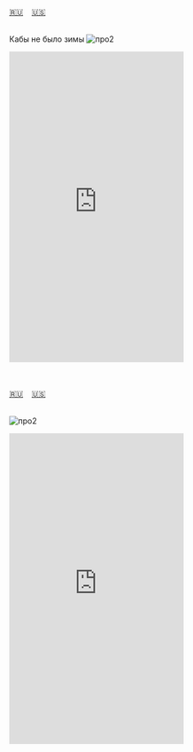 <span id="ru"><a href='#ru'>🇷🇺</a> &nbsp;&nbsp;&nbsp;<a href='#en'>🇺🇸</a> &nbsp;&nbsp;&nbsp;</span><br><br>

Кабы не было зимы
![про2](https://github.com/user-attachments/assets/ab804fd8-6022-4da4-b60d-19b3b50d78f2)


<iframe width="315" height="560" src="https://www.youtube.com/embed/x9Ca2jYftqk" frameborder="0" allow="accelerometer; autoplay; clipboard-write; encrypted-media; gyroscope; picture-in-picture; web-share"allowfullscreen></iframe>

<br><br>
<span id="en"><a href='#ru'>🇷🇺</a> &nbsp;&nbsp;&nbsp;<a href='#en'>🇺🇸</a> &nbsp;&nbsp;&nbsp;</span><br><br>

![про2](https://github.com/user-attachments/assets/ab804fd8-6022-4da4-b60d-19b3b50d78f2)


<iframe width="315" height="560" src="https://www.youtube.com/embed/upDyHKVWHqY" frameborder="0" allow="accelerometer; autoplay; clipboard-write; encrypted-media; gyroscope; picture-in-picture; web-share"allowfullscreen></iframe>



<br><br>

